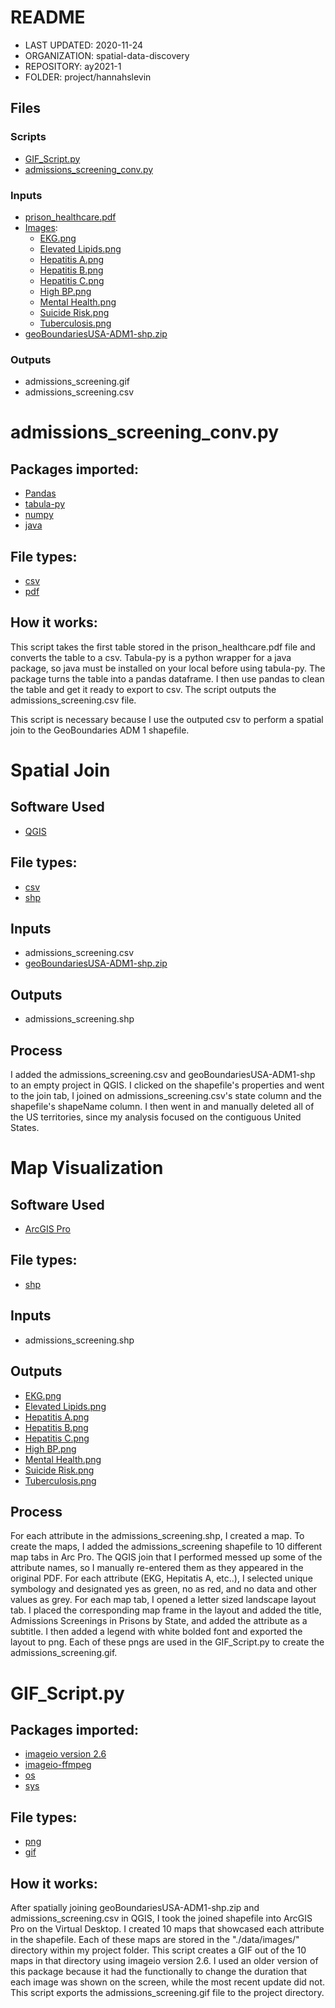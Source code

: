 # README

- LAST UPDATED: 2020-11-24
- ORGANIZATION: spatial-data-discovery
- REPOSITORY: ay2021-1
- FOLDER: project/hannahslevin


## Files

### Scripts 
* [GIF_Script.py](https://github.com/spatial-data-discovery/ay2021-1/blob/master/project/hannahslevin/GIF_Script.py)
* [admissions_screening_conv.py](https://github.com/spatial-data-discovery/ay2021-1/blob/master/project/hannahslevin/admissions_screening_conv.py)




### Inputs
- [prison_healthcare.pdf](https://github.com/spatial-data-discovery/ay2021-1/blob/master/project/hannahslevin/data/prison_healthcare.pdf)
- [Images](https://github.com/spatial-data-discovery/ay2021-1/tree/master/project/hannahslevin/data/images):
    - [EKG.png](https://github.com/spatial-data-discovery/ay2021-1/blob/master/project/hannahslevin/data/images/EKG.png)
    - [Elevated Lipids.png](https://github.com/spatial-data-discovery/ay2021-1/blob/master/project/hannahslevin/data/images/Elevated%20Lipids.png)
    - [Hepatitis A.png](https://github.com/spatial-data-discovery/ay2021-1/blob/master/project/hannahslevin/data/images/Hepatitis%20A.png)
    - [Hepatitis B.png](https://github.com/spatial-data-discovery/ay2021-1/blob/master/project/hannahslevin/data/images/Hepatitis%20B.png)
    - [Hepatitis C.png](https://github.com/spatial-data-discovery/ay2021-1/blob/master/project/hannahslevin/data/images/Hepatitis%20C.png)
    - [High BP.png](https://github.com/spatial-data-discovery/ay2021-1/blob/master/project/hannahslevin/data/images/High%20BP.png)
    - [Mental Health.png](https://github.com/spatial-data-discovery/ay2021-1/blob/master/project/hannahslevin/data/images/Mental%20Health.png)
    - [Suicide Risk.png](https://github.com/spatial-data-discovery/ay2021-1/blob/master/project/hannahslevin/data/images/Suicide%20Risk.png)
    - [Tuberculosis.png](https://github.com/spatial-data-discovery/ay2021-1/blob/master/project/hannahslevin/data/images/Tuberculosis.png)
- [geoBoundariesUSA-ADM1-shp.zip](https://github.com/spatial-data-discovery/ay2021-1/blob/master/project/hannahslevin/data/geoBoundariesUSA-ADM1-shp.zip)
    
### Outputs
- admissions_screening.gif
- admissions_screening.csv


# admissions_screening_conv.py
## Packages imported:
- [Pandas](https://pandas.pydata.org/)
- [tabula-py](https://pypi.org/project/tabula-py/)
- [numpy](https://numpy.org)
- [java](https://www.java.com/en/)

## File types:
* [csv](https://www.computerhope.com/issues/ch001356.htm)
* [pdf](https://www.computerhope.com/jargon/p/pdf.htm)

## How it works:
This script takes the first table stored in the prison_healthcare.pdf file and converts the table to a csv.  Tabula-py is a python wrapper for a java package, so java must be installed on your local before using tabula-py.  The package turns the table into a pandas dataframe.  I then use pandas to clean the table and get it ready to export to csv.  The script outputs the admissions_screening.csv file.  

This script is necessary because I use the outputed csv to perform a spatial join to the GeoBoundaries ADM 1 shapefile.  

# Spatial Join
## Software Used
- [QGIS](https://www.qgis.org/en/site/)

## File types:
* [csv](https://www.computerhope.com/issues/ch001356.htm)
* [shp](https://desktop.arcgis.com/en/arcmap/10.3/manage-data/shapefiles/what-is-a-shapefile.htm)

## Inputs
- admissions_screening.csv
- [geoBoundariesUSA-ADM1-shp.zip](https://github.com/spatial-data-discovery/ay2021-1/blob/master/project/hannahslevin/data/geoBoundariesUSA-ADM1-shp.zip)
## Outputs
- admissions_screening.shp
## Process
I added the admissions_screening.csv and geoBoundariesUSA-ADM1-shp to an empty project in QGIS.  I clicked on the shapefile's properties and went to the join tab, I joined on admissions_screening.csv's state column and the shapefile's shapeName column.  I then went in and manually deleted all of the US territories, since my analysis focused on the contiguous United States.  

# Map Visualization 
## Software Used
- [ArcGIS Pro](hhttps://www.esri.com/en-us/arcgis/products/arcgis-pro/overview)

## File types:
* [shp](https://desktop.arcgis.com/en/arcmap/10.3/manage-data/shapefiles/what-is-a-shapefile.htm)

## Inputs
- admissions_screening.shp
## Outputs
- [EKG.png](https://github.com/spatial-data-discovery/ay2021-1/blob/master/project/hannahslevin/data/images/EKG.png)
- [Elevated Lipids.png](https://github.com/spatial-data-discovery/ay2021-1/blob/master/project/hannahslevin/data/images/Elevated%20Lipids.png)
- [Hepatitis A.png](https://github.com/spatial-data-discovery/ay2021-1/blob/master/project/hannahslevin/data/images/Hepatitis%20A.png)
- [Hepatitis B.png](https://github.com/spatial-data-discovery/ay2021-1/blob/master/project/hannahslevin/data/images/Hepatitis%20B.png)
- [Hepatitis C.png](https://github.com/spatial-data-discovery/ay2021-1/blob/master/project/hannahslevin/data/images/Hepatitis%20C.png)
- [High BP.png](https://github.com/spatial-data-discovery/ay2021-1/blob/master/project/hannahslevin/data/images/High%20BP.png)
- [Mental Health.png](https://github.com/spatial-data-discovery/ay2021-1/blob/master/project/hannahslevin/data/images/Mental%20Health.png)
- [Suicide Risk.png](https://github.com/spatial-data-discovery/ay2021-1/blob/master/project/hannahslevin/data/images/Suicide%20Risk.png)
- [Tuberculosis.png](https://github.com/spatial-data-discovery/ay2021-1/blob/master/project/hannahslevin/data/images/Tuberculosis.png)

## Process
For each attribute in the admissions_screening.shp, I created a map.  To create the maps, I added the admissions_screening shapefile to 10 different map tabs in Arc Pro. The QGIS join that I performed messed up some of the attribute names, so I manually re-entered them as they appeared in the original PDF.  For each attribute (EKG, Hepitatis A, etc..), I selected unique symbology and designated yes as green, no as red, and no data and other values as grey.  For each map tab, I opened a letter sized landscape layout tab.  I placed the corresponding map frame in the layout and added the title, Admissions Screenings in Prisons by State, and added the attribute as a subtitle.  I then added a legend with white bolded font and exported the layout to png.  Each of these pngs are used in the GIF_Script.py to create the admissions_screening.gif.  

# GIF_Script.py
## Packages imported:
- [imageio version 2.6](https://pypi.org/project/imageio/)
- [imageio-ffmpeg](https://github.com/imageio/imageio-ffmpeg)
- [os](https://docs.python.org/3/library/os.html)
- [sys](https://docs.python.org/3/library/sys.html)

## File types:
* [png](https://www.computerhope.com/jargon/p/png.htm)
* [gif](https://www.computerhope.com/jargon/g/gif.htm)

## How it works:
After spatially joining geoBoundariesUSA-ADM1-shp.zip and admissions_screening.csv in QGIS, I took the joined shapefile into ArcGIS Pro on the Virtual Desktop.  I created 10 maps that showcased each attribute in the shapefile.  Each of these maps are stored in the "./data/images/" directory within my project folder.  This script creates a GIF out of the 10 maps in that directory using imageio version 2.6.  I used an older version of this package because it had the functionally to change the duration that each image was shown on the screen, while the most recent update did not.  This script exports the admissions_screening.gif file to the project directory. 
